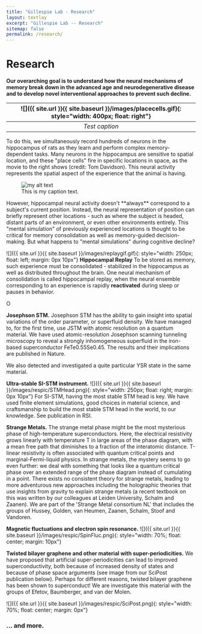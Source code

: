 ```yaml
---
title: "Gillespie Lab - Research"
layout: textlay
excerpt: "Gillespie Lab -- Research"
sitemap: false
permalink: /research/
---
```


# Research

**Our overarching goal is to understand how the neural mechanisms of memory break down in the advanced age and neurodegenerative disease and to develop novel interventional approaches to prevent such decline.** 

| ![]({{ site.url }}{{ site.baseurl }}/images/placecells.gif){: style="width: 400px; float: right"}| 
|:--:| 
| *Test caption* |
To do this, we simultaneously record hundreds of neurons in the hippocampus of rats as they learn and perform complex memory-dependent tasks. Many neurons in the hippocampus are sensitive to spatial location, and these "place cells" fire in specific locations in space, as the movie to the right shows (credit: Tom Davidson). This neural activity represents the spatial aspect of the experience that the animal is having. 

<figure>
  <img src="{{site.url}}{{site.baseurl}}/images/replaygif.gif" alt="my alt text"/>
  <figcaption>This is my caption text.</figcaption>
</figure>
However, hippocampal neural activity doesn't **always** correspond to a subject's current position. Instead, the neural representation of position can briefly represent other locations - such as where the subject is headed, distant parts of an environment, or even other environments entirely. This "mental simulation" of previously experienced locations is thought to be critical for memory consolidation as well as memory-guided decision-making.  But what happens to "mental simulations" during cognitive decline? 


![]({{ site.url }}{{ site.baseurl }}/images/replaygif.gif){: style="width: 250px; float: left; margin: 0px  10px"} **Hippocampal Replay** To be stored as memory, such experience must be consolidated - stabilized in the hippocampus as well as distributed throughout the brain. One neural mechanism of consolidation is called hippocampal replay, when the neural ensemble corresponding to an experience is rapidly **reactivated** during sleep or pauses in behavior. 

O

**Josephson STM.** Josephson STM has the ability to gain insight into spatial variations of the order parameter, or superfluid density. We have managed to, for the first time, use JSTM with atomic resolution on a quantum material.
We have used atomic-resolution Josephson scanning tunneling microscopy to reveal a strongly inhomogeneous superfluid in the iron-based superconductor FeTe0.55Se0.45. The results and their implications are published in Nature.

We also detected and investigated a quite particular YSR state in the same material.

**Ultra-stable SI-STM instrument.**  ![]({{ site.url }}{{ site.baseurl }}/images/respic/STMHead.png){: style="width: 250px; float: right; margin: 0px 10px"}
For SI-STM, having the most stable STM head is key. We have used finite element simulations, good choices in material science, and craftsmanship to build the most stable STM head in the world, to our knowledge. See publication in RSI.


**Strange Metals.** The strange metal phase might be the most mysterious phase of high-temperature superconductors. Here, the electrical resistivity grows linearly with temperature T in large areas of the phase diagram, with a mean free path that diminishes to a fraction of the interatomic distance. T-linear resistivity is often associated with quantum critical points and marginal-Fermi-liquid physics. In strange metals, the mystery seems to go even further: we deal with something that looks like a quantum critical phase over an extended range of the phase diagram instead of cumulating in a point. There exists no consistent theory for strange metals, leading to more adventurous new approaches including the holographic theories that use insights from gravity to explain strange metals (a recent textbook on this was written by our colleagues at Leiden University, Schalm and Zaanen).
We are part of the 'Strange Metal consortium NL' that includes the groups of Hussey, Golden, van Heumen, Zaanen, Schalm, Stoof and Vandoren. 

**Magnetic fluctuations and electron spin resonance.**
![]({{ site.url }}{{ site.baseurl }}/images/respic/SpinFluc.png){: style="width: 70%; float: center; margin: 10px"}

**Twisted bilayer graphene and other material with super-periodicities.**
We have proposed that artificial super-periodicities can lead to improved superconductivity, both because of increased density of states and because of phase space arguments (see image from our SciPost publication below). Perhaps for different reasons, twisted bilayer graphene has been shown to superconduct! We are investigate this material with the groups of Efetov, Baumberger, and van der Molen.

![]({{ site.url }}{{ site.baseurl }}/images/respic/SciPost.png){: style="width: 70%; float: center; margin: 0px"}

### ... and more.
